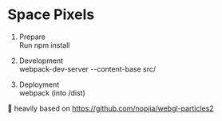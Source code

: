 # Space Pixels

1. Prepare  
Run npm install

2. Development  
webpack-dev-server --content-base src/

3. Deployment  
webpack (into /dist)


🤗 heavily based on https://github.com/nopjia/webgl-particles2
